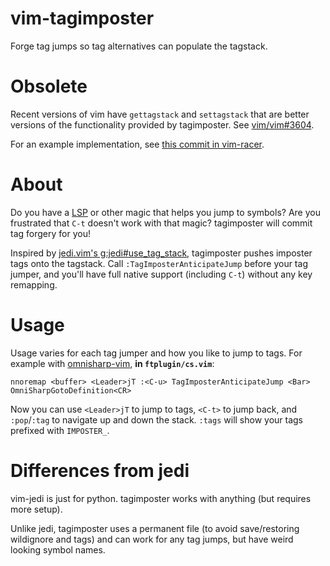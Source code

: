 # vim-tagimposter
Forge tag jumps so tag alternatives can populate the tagstack.

# Obsolete

Recent versions of vim have `gettagstack` and `settagstack` that are better
versions of the functionality provided by tagimposter. See [vim/vim#3604](https://github.com/vim/vim/pull/3604).

For an example implementation, see 
[this commit in vim-racer](https://github.com/racer-rust/vim-racer/commit/6fe615ecedce06df9ec2624dd8f2ae0b3b69c4f5).

# About

Do you have a
[LSP](https://github.com/search?l=Vim+script&q=lsp&type=Repositories) or other
magic that helps you jump to symbols? Are you frustrated that `C-t` doesn't
work with that magic? tagimposter will commit tag forgery for you!

Inspired by [jedi.vim's
g:jedi#use_tag_stack](https://github.com/davidhalter/jedi-vim/blob/4c430ed536b6484f7c63929a4426d64f981d994e/pythonx/jedi_vim.py#L319),
tagimposter pushes imposter tags onto the tagstack. Call
`:TagImposterAnticipateJump` before your tag jumper, and you'll have full
native support (including `C-t`) without any key remapping.

# Usage

Usage varies for each tag jumper and how you like to jump to tags. For example
with [omnisharp-vim](https://github.com/OmniSharp/omnisharp-vim), **in
`ftplugin/cs.vim`**:

    nnoremap <buffer> <Leader>jT :<C-u> TagImposterAnticipateJump <Bar> OmniSharpGotoDefinition<CR>

Now you can use `<Leader>jT` to jump to tags, `<C-t>` to jump back, and
`:pop`/`:tag` to navigate up and down the stack. `:tags` will show your tags
prefixed with `IMPOSTER_`.

# Differences from jedi

vim-jedi is just for python. tagimposter works with anything (but requires more setup).

Unlike jedi, tagimposter uses a permanent file (to avoid save/restoring
wildignore and tags) and can work for any tag jumps, but have weird looking
symbol names.

